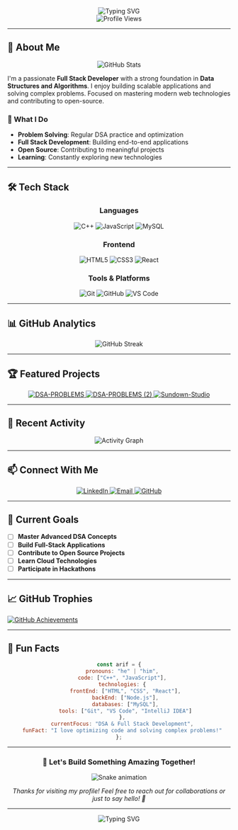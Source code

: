 <div align="center">
  <img src="https://readme-typing-svg.herokuapp.com?font=Fira+Code&weight=500&size=28&pause=1000&color=6366F1&center=true&vCenter=true&width=600&lines=Hello%2C+I'm+Arif+Rayeen;DSA+Enthusiast;Full+Stack+Developer;Open+Source+Contributor" alt="Typing SVG" />
</div>

<div align="center">
  <img src="https://komarev.com/ghpvc/?username=arifxrayeen&style=flat-square&color=6366F1" alt="Profile Views" />
</div>

---

## 🚀 About Me

<div align="center">
  <img src="https://github-profile-summary-cards.vercel.app/api/cards/stats?username=arifxrayeen&theme=radical" alt="GitHub Stats" />
</div>

I'm a passionate **Full Stack Developer** with a strong foundation in **Data Structures and Algorithms**. I enjoy building scalable applications and solving complex problems. Focused on mastering modern web technologies and contributing to open-source.

### 🎯 What I Do
- **Problem Solving**: Regular DSA practice and optimization
- **Full Stack Development**: Building end-to-end applications
- **Open Source**: Contributing to meaningful projects
- **Learning**: Constantly exploring new technologies

---

## 🛠️ Tech Stack

<div align="center">

  ### Languages
  ![C++](https://img.shields.io/badge/C%2B%2B-00599C?style=for-the-badge&logo=c%2B%2B&logoColor=white)
  ![JavaScript](https://img.shields.io/badge/JavaScript-F7DF1E?style=for-the-badge&logo=javascript&logoColor=black)
  ![MySQL](https://img.shields.io/badge/MySQL-4479A1?style=for-the-badge&logo=mysql&logoColor=white)

  ### Frontend
  ![HTML5](https://img.shields.io/badge/HTML5-E34F26?style=for-the-badge&logo=html5&logoColor=white)
  ![CSS3](https://img.shields.io/badge/CSS3-1572B6?style=for-the-badge&logo=css3&logoColor=white)
  ![React](https://img.shields.io/badge/React-20232A?style=for-the-badge&logo=react&logoColor=61DAFB)

  ### Tools & Platforms
  ![Git](https://img.shields.io/badge/Git-F05032?style=for-the-badge&logo=git&logoColor=white)
  ![GitHub](https://img.shields.io/badge/GitHub-100000?style=for-the-badge&logo=github&logoColor=white)
  ![VS Code](https://img.shields.io/badge/VS_Code-007ACC?style=for-the-badge&logo=visual-studio-code&logoColor=white)

</div>

---

## 📊 GitHub Analytics

<div align="center">
  <img src="https://github-readme-streak-stats.herokuapp.com/?user=arifxrayeen&theme=radical&hide_border=true&background=0D1117&stroke=6366F1&ring=6366F1&fire=6366F1&currStreakNum=FFFFFF&currStreakLabel=6366F1&sideNums=FFFFFF&sideLabels=FFFFFF&dates=FFFFFF" alt="GitHub Streak" />
</div>

---

## 🏆 Featured Projects

<div align="center">

  <a href="https://github.com/arifxrayeen/DSA-PROBLEMS">
    <img src="https://github-readme-stats.vercel.app/api/pin/?username=arifxrayeen&repo=DSA-PROBLEMS&theme=radical&hide_border=true&bg_color=0D1117&title_color=6366F1&text_color=FFFFFF" alt="DSA-PROBLEMS" />
  </a>

  <a href="https://github.com/arifxrayeen/DSA-PROBLEMS">
    <img src="https://github-readme-stats.vercel.app/api/pin/?username=arifxrayeen&repo=DSA-PROBLEMS&theme=radical&hide_border=true&bg_color=0D1117&title_color=6366F1&text_color=FFFFFF" alt="DSA-PROBLEMS (2)" />
  </a>

  <a href="https://github.com/arifxrayeen/Sundown-Studio">
    <img src="https://github-readme-stats.vercel.app/api/pin/?username=arifxrayeen&repo=Sundown-Studio&theme=radical&hide_border=true&bg_color=0D1117&title_color=6366F1&text_color=FFFFFF" alt="Sundown-Studio" />
  </a>

</div>

---

## 🌟 Recent Activity

<div align="center">
  <img src="https://github-readme-activity-graph.vercel.app/graph?username=arifxrayeen&theme=radical&hide_border=true&bg_color=0D1117&color=6366F1&line=6366F1&point=FFFFFF" alt="Activity Graph" />
</div>

---

## 📫 Connect With Me

<div align="center">

  <a href="https://www.linkedin.com/in/arifxrayeen/">
    <img src="https://img.shields.io/badge/LinkedIn-0077B5?style=for-the-badge&logo=linkedin&logoColor=white" alt="LinkedIn" />
  </a>
  <a href="mailto:arifrayeen369852@gmail.com">
    <img src="https://img.shields.io/badge/Email-D14836?style=for-the-badge&logo=gmail&logoColor=white" alt="Email" />
  </a>
  <a href="https://github.com/arifxrayeen">
    <img src="https://img.shields.io/badge/GitHub-100000?style=for-the-badge&logo=github&logoColor=white" alt="GitHub" />
  </a>

</div>

---

## 🎯 Current Goals

- [ ] **Master Advanced DSA Concepts**
- [ ] **Build Full-Stack Applications**
- [ ] **Contribute to Open Source Projects**
- [ ] **Learn Cloud Technologies**
- [ ] **Participate in Hackathons**

---

## 📈 GitHub Trophies

<a href="https://github.com/arifxrayeen?tab=achievements">
  <img src="https://img.shields.io/badge/GitHub-Achievements-6366F1?style=for-the-badge&logo=github" alt="GitHub Achievements" />
</a>

---

## 🎨 Fun Facts

<div align="center">

```javascript
const arif = {
  pronouns: "he" | "him",
  code: ["C++", "JavaScript"],
  technologies: {
    frontEnd: ["HTML", "CSS", "React"],
    backEnd: ["Node.js"],
    databases: ["MySQL"],
    tools: ["Git", "VS Code", "IntelliJ IDEA"]
  },
  currentFocus: "DSA & Full Stack Development",
  funFact: "I love optimizing code and solving complex problems!"
};
```

</div>

---

<div align="center">

  ### 🚀 Let's Build Something Amazing Together!

  ![Snake animation](https://github.com/arifxrayeen/arifxrayeen/blob/output/github-contribution-grid-snake-dark.svg)

  *Thanks for visiting my profile! Feel free to reach out for collaborations or just to say hello! 👋*

</div>

  

---

<div align="center">
  <img src="https://readme-typing-svg.herokuapp.com?font=Fira+Code&weight=500&size=20&pause=1000&color=6366F1&center=true&vCenter=true&width=600&lines=Keep+Coding%2C+Keep+Learning%2C+Keep+Growing!;Let's+connect+and+build+amazing+things+together!" alt="Typing SVG" />
</div>
